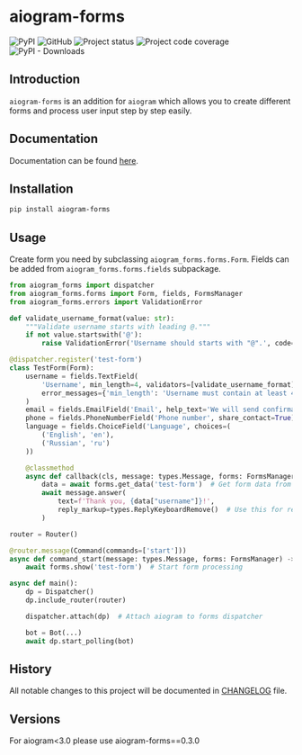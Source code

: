 # aiogram-forms
![PyPI](https://img.shields.io/pypi/v/aiogram-forms)
![GitHub](https://img.shields.io/github/license/13g10n/aiogram-forms)
![Project status](https://img.shields.io/pypi/status/aiogram-forms)
![Project code coverage](https://img.shields.io/badge/coverage-100%25-brightgreen)
![PyPI - Downloads](https://img.shields.io/pypi/dm/aiogram-forms?label=installs)

## Introduction
`aiogram-forms` is an addition for `aiogram` which allows you to create different forms and process user input step by step easily.

## Documentation
Documentation can be found [here](https://13g10n.com/en/docs/aiogram-forms).

## Installation
```bash
pip install aiogram-forms
```

## Usage
Create form you need by subclassing `aiogram_forms.forms.Form`. Fields can be added from `aiogram_forms.forms.fields` subpackage.
```python
from aiogram_forms import dispatcher
from aiogram_forms.forms import Form, fields, FormsManager
from aiogram_forms.errors import ValidationError

def validate_username_format(value: str):
    """Validate username starts with leading @."""
    if not value.startswith('@'):
        raise ValidationError('Username should starts with "@".', code='username_prefix')

@dispatcher.register('test-form')
class TestForm(Form):
    username = fields.TextField(
        'Username', min_length=4, validators=[validate_username_format],
        error_messages={'min_length': 'Username must contain at least 4 characters!'}
    )
    email = fields.EmailField('Email', help_text='We will send confirmation code.')
    phone = fields.PhoneNumberField('Phone number', share_contact=True)
    language = fields.ChoiceField('Language', choices=(
        ('English', 'en'),
        ('Russian', 'ru')
    ))

    @classmethod
    async def callback(cls, message: types.Message, forms: FormsManager, **data) -> None:
        data = await forms.get_data('test-form')  # Get form data from state
        await message.answer(
            text=f'Thank you, {data["username"]}!',
            reply_markup=types.ReplyKeyboardRemove()  # Use this for reset if last field contains keyboard
        )

router = Router()

@router.message(Command(commands=['start']))
async def command_start(message: types.Message, forms: FormsManager) -> None:
    await forms.show('test-form')  # Start form processing

async def main():
    dp = Dispatcher()
    dp.include_router(router)

    dispatcher.attach(dp)  # Attach aiogram to forms dispatcher 

    bot = Bot(...)
    await dp.start_polling(bot)
```

## History
All notable changes to this project will be documented in [CHANGELOG](CHANGELOG.md) file.

## Versions
For aiogram<3.0 please use aiogram-forms==0.3.0

